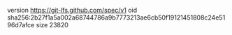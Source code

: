 version https://git-lfs.github.com/spec/v1
oid sha256:2b27f1a5a002a68744786a9b7773213ae6cb50f19121451808c24e5196d7afce
size 23820
